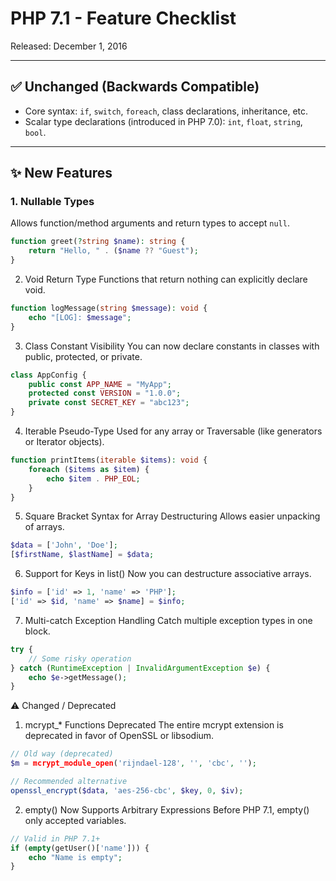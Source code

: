# PHP 7.1 - Feature Checklist

Released: December 1, 2016

---

## ✅ Unchanged (Backwards Compatible)
- Core syntax: `if`, `switch`, `foreach`, class declarations, inheritance, etc.
- Scalar type declarations (introduced in PHP 7.0): `int`, `float`, `string`, `bool`.

---

## ✨ New Features

### 1. Nullable Types
Allows function/method arguments and return types to accept `null`.

```php
function greet(?string $name): string {
    return "Hello, " . ($name ?? "Guest");
}
```
2. Void Return Type
Functions that return nothing can explicitly declare void.

```php
function logMessage(string $message): void {
    echo "[LOG]: $message";
}
```

3. Class Constant Visibility
You can now declare constants in classes with public, protected, or private.

```php
class AppConfig {
    public const APP_NAME = "MyApp";
    protected const VERSION = "1.0.0";
    private const SECRET_KEY = "abc123";
}
```

4. Iterable Pseudo-Type
Used for any array or Traversable (like generators or Iterator objects).

```php
function printItems(iterable $items): void {
    foreach ($items as $item) {
        echo $item . PHP_EOL;
    }
}
```

5. Square Bracket Syntax for Array Destructuring
Allows easier unpacking of arrays.

```php
$data = ['John', 'Doe'];
[$firstName, $lastName] = $data;
```

6. Support for Keys in list()
Now you can destructure associative arrays.

```php
$info = ['id' => 1, 'name' => 'PHP'];
['id' => $id, 'name' => $name] = $info;
```

7. Multi-catch Exception Handling
Catch multiple exception types in one block.

```php
try {
    // Some risky operation
} catch (RuntimeException | InvalidArgumentException $e) {
    echo $e->getMessage();
}
```

⚠️ Changed / Deprecated
1. mcrypt_* Functions Deprecated
The entire mcrypt extension is deprecated in favor of OpenSSL or libsodium.

```php
// Old way (deprecated)
$m = mcrypt_module_open('rijndael-128', '', 'cbc', '');

// Recommended alternative
openssl_encrypt($data, 'aes-256-cbc', $key, 0, $iv);
```

2. empty() Now Supports Arbitrary Expressions
Before PHP 7.1, empty() only accepted variables.

```php
// Valid in PHP 7.1+
if (empty(getUser()['name'])) {
    echo "Name is empty";
}
```